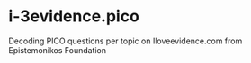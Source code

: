 # i-3evidence.pico
Decoding PICO questions per topic on Iloveevidence.com from Epistemonikos Foundation
